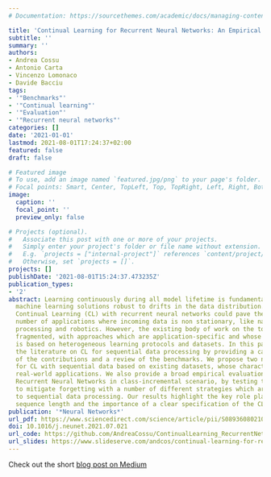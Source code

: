 ```yaml
---
# Documentation: https://sourcethemes.com/academic/docs/managing-content/

title: 'Continual Learning for Recurrent Neural Networks: An Empirical Evaluation'
subtitle: ''
summary: ''
authors:
- Andrea Cossu
- Antonio Carta
- Vincenzo Lomonaco
- Davide Bacciu
tags:
- '"Benchmarks"'
- '"Continual learning"'
- '"Evaluation"'
- '"Recurrent neural networks"'
categories: []
date: '2021-01-01'
lastmod: 2021-08-01T17:24:37+02:00
featured: false
draft: false

# Featured image
# To use, add an image named `featured.jpg/png` to your page's folder.
# Focal points: Smart, Center, TopLeft, Top, TopRight, Left, Right, BottomLeft, Bottom, BottomRight.
image:
  caption: ''
  focal_point: ''
  preview_only: false

# Projects (optional).
#   Associate this post with one or more of your projects.
#   Simply enter your project's folder or file name without extension.
#   E.g. `projects = ["internal-project"]` references `content/project/deep-learning/index.md`.
#   Otherwise, set `projects = []`.
projects: []
publishDate: '2021-08-01T15:24:37.473235Z'
publication_types:
- '2'
abstract: Learning continuously during all model lifetime is fundamental to deploy
  machine learning solutions robust to drifts in the data distribution. Advances in
  Continual Learning (CL) with recurrent neural networks could pave the way to a large
  number of applications where incoming data is non stationary, like natural language
  processing and robotics. However, the existing body of work on the topic is still
  fragmented, with approaches which are application-specific and whose assessment
  is based on heterogeneous learning protocols and datasets. In this paper, we organize
  the literature on CL for sequential data processing by providing a categorization
  of the contributions and a review of the benchmarks. We propose two new benchmarks
  for CL with sequential data based on existing datasets, whose characteristics resemble
  real-world applications. We also provide a broad empirical evaluation of CL and
  Recurrent Neural Networks in class-incremental scenario, by testing their ability
  to mitigate forgetting with a number of different strategies which are not specific
  to sequential data processing. Our results highlight the key role played by the
  sequence length and the importance of a clear specification of the CL scenario.
publication: '*Neural Networks*'
url_pdf: https://www.sciencedirect.com/science/article/pii/S0893608021002847
doi: 10.1016/j.neunet.2021.07.021
url_code: https://github.com/AndreaCossu/ContinualLearning_RecurrentNetworks
url_slides: https://www.slideserve.com/andcos/continual-learning-for-recurrent-neural-networks-an-empirical-evaluation
---
```

Check out the short [blog post on Medium](https://medium.com/continual-ai/continual-learning-with-recurrent-neural-networks-ce631c913b0)
